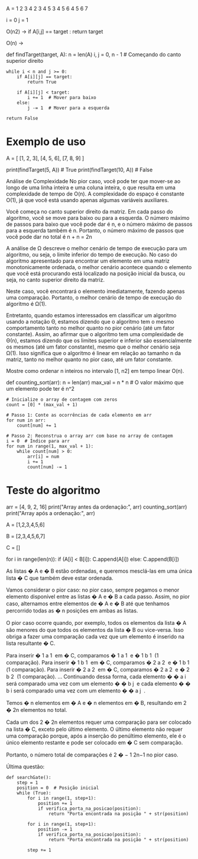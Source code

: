 A = 1 2 3 4
    2 3 4 5
    3 4 5 6
    4 5 6 7

i = 0
j = 1

O(n2) -> if A[i,j] == target : return target

O(n) -> 

def findTarget(target, A):
    n = len(A)
    i, j = 0, n - 1  # Começando do canto superior direito
    
    while i < n and j >= 0:
        if A[i][j] == target:
            return True
        
        if A[i][j] < target:
            i += 1  # Mover para baixo
        else:
            j -= 1  # Mover para a esquerda
            
    return False

# Exemplo de uso
A = [
    [1, 2, 3],
    [4, 5, 6],
    [7, 8, 9]
]

print(findTarget(5, A))  # True
print(findTarget(10, A))  # False

    
Análise de Complexidade
No pior caso, você pode ter que mover-se ao longo de uma linha inteira e uma coluna inteira, o que resulta em uma complexidade de tempo de O(n).
A complexidade do espaço é constante O(1), já que você está usando apenas algumas variáveis auxiliares.

Você começa no canto superior direito da matriz.
Em cada passo do algoritmo, você se move para baixo ou para a esquerda.
O número máximo de passos para baixo que você pode dar é n, e o número máximo de passos para a esquerda também é n.
Portanto, o número máximo de passos que você pode dar no total é  n + n = 2n

A análise de Ω descreve o melhor cenário de tempo de execução para um algoritmo, ou seja, o limite inferior do tempo de execução. No caso do algoritmo apresentado para encontrar um elemento em uma matriz monotonicamente ordenada, o melhor cenário acontece quando o elemento que você está procurando está localizado na posição inicial da busca, ou seja, no canto superior direito da matriz.

Neste caso, você encontrará o elemento imediatamente, fazendo apenas uma comparação. Portanto, o melhor cenário de tempo de execução do algoritmo é Ω(1).

Entretanto, quando estamos interessados em classificar um algoritmo usando a notação Θ, estamos dizendo que o algoritmo tem o mesmo comportamento tanto no melhor quanto no pior cenário (até um fator constante). 
Assim, ao afirmar que o algoritmo tem uma complexidade de Θ(n), estamos dizendo que os limites superior e inferior são essencialmente os mesmos (até um fator constante), mesmo que o melhor cenário seja Ω(1).
Isso significa que o algoritmo é linear em relação ao tamanho n da matriz, tanto no melhor quanto no pior caso, até um fator constante.



Mostre como ordenar n inteiros no intervalo [1, n2] em tempo linear O(n).

def counting_sort(arr):
    n = len(arr)
    max_val = n * n  # O valor máximo que um elemento pode ter é n^2
    
    # Inicialize o array de contagem com zeros
    count = [0] * (max_val + 1)
    
    # Passo 1: Conte as ocorrências de cada elemento em arr
    for num in arr:
        count[num] += 1
    
    # Passo 2: Reconstrua o array arr com base no array de contagem
    i = 0  # Índice para arr
    for num in range(1, max_val + 1):
        while count[num] > 0:
            arr[i] = num
            i += 1
            count[num] -= 1

# Teste do algoritmo
arr = [4, 9, 2, 16]
print("Array antes da ordenação:", arr)
counting_sort(arr)
print("Array após a ordenação:", arr)


A = [1,2,3,4,5,6]

B = [2,3,4,5,6,7]

C = []

for i in range(len(n)):
    if (A[i] < B[i]):
        C.append(A[i])
    else:
        C.append(B[i])


As listas 
�
A e 
�
B estão ordenadas, e queremos mesclá-las em uma única lista 
�
C que também deve estar ordenada.

Vamos considerar o pior caso: no pior caso, sempre pegamos o menor elemento disponível entre as listas 
�
A e 
�
B a cada passo. Assim, no pior caso, alternamos entre elementos de 
�
A e 
�
B até que tenhamos percorrido todas as 
�
n posições em ambas as listas.

O pior caso ocorre quando, por exemplo, todos os elementos da lista 
�
A são menores do que todos os elementos da lista 
�
B ou vice-versa. Isso obriga a fazer uma comparação cada vez que um elemento é inserido na lista resultante 
�
C.

Para inserir 
�
1
a 
1
​
  em 
�
C, comparamos 
�
1
a 
1
​
  e 
�
1
b 
1
​
  (1 comparação).
Para inserir 
�
1
b 
1
​
  em 
�
C, comparamos 
�
2
a 
2
​
  e 
�
1
b 
1
​
  (1 comparação).
Para inserir 
�
2
a 
2
​
  em 
�
C, comparamos 
�
2
a 
2
​
  e 
�
2
b 
2
​
  (1 comparação).
...
Continuando dessa forma, cada elemento 
�
�
a 
i
​
  será comparado uma vez com um elemento 
�
�
b 
j
​
  e cada elemento 
�
�
b 
i
​
  será comparado uma vez com um elemento 
�
�
a 
j
​
 .

Temos 
�
n elementos em 
�
A e 
�
n elementos em 
�
B, resultando em 
2
�
2n elementos no total.

Cada um dos 
2
�
2n elementos requer uma comparação para ser colocado na lista 
�
C, exceto pelo último elemento. O último elemento não requer uma comparação porque, após a inserção do penúltimo elemento, ele é o único elemento restante e pode ser colocado em 
�
C sem comparação.

Portanto, o número total de comparações é 
2
�
−
1
2n−1 no pior caso.



Última questão:
```
def searchGate():
    step = 1
    position = 0  # Posição inicial
    while (True):
        for i in range(1, step+1):
            position += 1
            if verifica_porta_na_posicao(position):
                return "Porta encontrada na posição " + str(position)
        
        for i in range(1, step+1):
            position -= 1
            if verifica_porta_na_posicao(position):
                return "Porta encontrada na posição " + str(position)

        step += 1
```